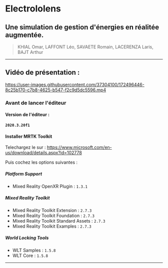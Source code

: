 # Electrololens

## Une simulation de gestion d'énergies en réalitée augmentée.

> KHIAL Omar, LAFFONT Léo, SAVAETE Romain, LACERENZA Laris, BAJT Arthur

---

## Vidéo de présentation : 

https://user-images.githubusercontent.com/37304100/172496446-8c25b170-c7b8-4625-b547-f2c9d5dc5596.mp4

### Avant de lancer l'éditeur

#### Version de l'éditeur :
**` 2020.3.20f1 `**

#### Installer MRTK Toolkit
Telechargez le sur : <a href="https://www.microsoft.com/en-us/download/details.aspx?id=102778" target="_blank">https://www.microsoft.com/en-us/download/details.aspx?id=102778</a>


Puis cochez les options suivantes :

##### Platform Support
- Mixed Reality OpenXR Plugin : `1.3.1`

##### Mixed Reality Toolkit
- Mixed Reality Toolkit Extension : `2.7.3`
- Mixed Reality Toolkit Foundation : `2.7.3`
- Mixed Reality Toolkit Standard Assets : `2.7.3`
- Mixed Reality Toolkit Examples : `2.7.3`

##### World Locking Tools 
- WLT Samples : `1.5.8`
- WLT Core : `1.5.8`
---
